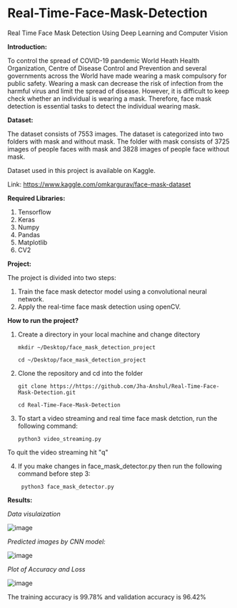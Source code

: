 # Real-Time-Face-Mask-Detection
Real Time Face Mask Detection Using Deep Learning and Computer Vision

**Introduction:**

To control the spread of COVID-19 pandemic World Heath Health Organization, Centre of Disease Control and Prevention and several governments across the World have made wearing a mask compulsory for public safety. Wearing a mask can decrease the risk of infection from the harmful virus and limit the spread of disease. However, it is difficult to keep check whether an individual is wearing a mask. Therefore, face mask detection is essential tasks to detect the individual wearing mask.


**Dataset:**

The dataset consists of 7553 images. The dataset is categorized into two folders with mask and without mask. The folder with mask consists of 3725 images of people faces with mask and 3828 images of people face without mask.

Dataset used in this project is available on Kaggle.

Link: https://www.kaggle.com/omkargurav/face-mask-dataset

**Required Libraries:**

1. Tensorflow
2. Keras
3. Numpy
4. Pandas
5. Matplotlib
6. CV2


**Project:**

The project is divided into two steps:
1. Train the face mask detector model using a convolutional neural network.
2. Apply the real-time face mask detection using openCV.

**How to run the project?**

1. Create a directory in your local machine and change ditectory 

    ` mkdir ~/Desktop/face_mask_detection_project                                             `

    ` cd ~/Desktop/face_mask_detection_project                                                `

2. Clone the repository and cd into the folder

    ` git clone https://https://github.com/Jha-Anshul/Real-Time-Face-Mask-Detection.git       `

    ` cd Real-Time-Face-Mask-Detection                                                        `

3. To start a video streaming and real time face mask detction, run the following command:

    `python3 video_streaming.py `                                                            

To quit the video streaming hit "q"

4. If you make changes in face_mask_detector.py then run the following command before step 3:

    ` python3 face_mask_detector.py`


**Results:**

_Data visulaization_

![image](https://user-images.githubusercontent.com/85516257/123308659-8a700e00-d4e9-11eb-9366-da99c7be0eb6.png)

_Predicted images by CNN model:_

![image](https://user-images.githubusercontent.com/85516257/123308718-9fe53800-d4e9-11eb-82a5-5ebe7ed82c1f.png)


_Plot of Accuracy and Loss_

![image](https://user-images.githubusercontent.com/85516257/123308846-cc994f80-d4e9-11eb-8c25-7933c6ca3929.png)

The training accuracy is 99.78% and validation accuracy is 96.42%

